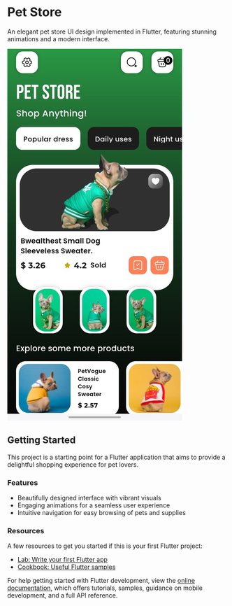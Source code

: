 # Pet Store

An elegant pet store UI design implemented in Flutter, featuring stunning animations and a modern interface.

![Pet Store UI](https://github.com/ErfanManafi/pet_store_ui/blob/master/pet.jpg)

## Getting Started

This project is a starting point for a Flutter application that aims to provide a delightful shopping experience for pet lovers.

### Features

- Beautifully designed interface with vibrant visuals
- Engaging animations for a seamless user experience
- Intuitive navigation for easy browsing of pets and supplies

### Resources

A few resources to get you started if this is your first Flutter project:

- [Lab: Write your first Flutter app](https://docs.flutter.dev/get-started/codelab)
- [Cookbook: Useful Flutter samples](https://docs.flutter.dev/cookbook)

For help getting started with Flutter development, view the [online documentation](https://docs.flutter.dev/), which offers tutorials, samples, guidance on mobile development, and a full API reference.
